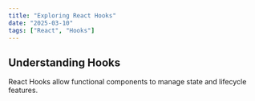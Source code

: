 ```yaml
---
title: "Exploring React Hooks"
date: "2025-03-10"
tags: ["React", "Hooks"]
---
```


## Understanding Hooks

React Hooks allow functional components to manage state and lifecycle features.
